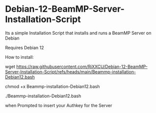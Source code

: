 # Debian-12-BeamMP-Server-Installation-Script
Its a simple Installation Script that installs and runs a BeamMP Server on Debian 

Requires Debian 12

How to install:

wget https://raw.githubusercontent.com/RiXXCU/Debian-12-BeamMP-Server-Installation-Script/refs/heads/main/Beammp-installation-Debian12.bash

chmod +x Beammp-installation-Debian12.bash

./Beammp-installation-Debian12.bash

when Prompted to insert your Authkey for the Server

